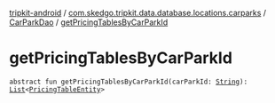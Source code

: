 [tripkit-android](../../index.md) / [com.skedgo.tripkit.data.database.locations.carparks](../index.md) / [CarParkDao](index.md) / [getPricingTablesByCarParkId](./get-pricing-tables-by-car-park-id.md)

# getPricingTablesByCarParkId

`abstract fun getPricingTablesByCarParkId(carParkId: `[`String`](https://kotlinlang.org/api/latest/jvm/stdlib/kotlin/-string/index.html)`): `[`List`](https://kotlinlang.org/api/latest/jvm/stdlib/kotlin.collections/-list/index.html)`<`[`PricingTableEntity`](../-pricing-table-entity/index.md)`>`